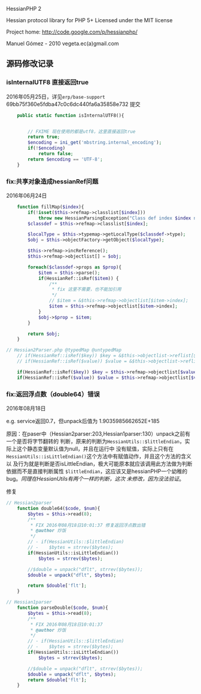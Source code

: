 
HessianPHP 2

Hessian protocol library for PHP 5+
Licensed under the MIT license

Project home: http://code.google.com/p/hessianphp/

Manuel Gómez - 2010
vegeta.ec(a)gmail.com


## 源码修改记录


### isInternalUTF8 直接返回true
2016年05月25日，详见`erp/base-support` 69bb75f360e5fdba47c0c6dc440fa6a35858e732 提交
```php
    public static function isInternalUTF8(){


        // FXIME 现在使用的都是utf8，这里直接返回true
        return true;
        $encoding = ini_get('mbstring.internal_encoding');
        if(!$encoding)
            return false;
        return $encoding == 'UTF-8';
    }
```


### fix:共享对象造成hessianRef问题
2016年06月24日
```php
    function fillMap($index){
        if(!isset($this->refmap->classlist[$index]))
            throw new HessianParsingException("Class def index $index not found");
        $classdef = $this->refmap->classlist[$index];

        $localType = $this->typemap->getLocalType($classdef->type);
        $obj = $this->objectFactory->getObject($localType);

        $this->refmap->incReference();
        $this->refmap->objectlist[] = $obj;

        foreach($classdef->props as $prop){
            $item = $this->parse();
            if(HessianRef::isRef($item)) {
                /**
                 * fix 这里不需要，也不能加引用
                 */
                // $item = &$this->refmap->objectlist[$item->index];
                $item = $this->refmap->objectlist[$item->index];
            }
            $obj->$prop = $item;
        }

        return $obj;
    }
```

```php
// Hessian2Parser.php @typedMap @untypedMap
    // if(HessianRef::isRef($key)) $key = &$this->objectlist->reflist[$key->index];
    // if(HessianRef::isRef($value)) $value = &$this->objectlist->reflist[$value->index];

    if(HessianRef::isRef($key)) $key = $this->refmap->objectlist[$value->index] ;
    if(HessianRef::isRef($value)) $value = $this->refmap->objectlist[$value->index] ;
```


### fix:返回浮点数（double64）错误
2016年08月18日

e.g. service返回0.7，但unpack后值为 1.9035985662652E+185

原因：在paser中（Hessian2parser:203,Hessian1parser:130）unpack之前有一个是否将字节翻转的
判断，原来的判断为`HessianUtils::$littleEndian`，实际上这个静态变量默认值为null，并且在运行中
没有赋值，实际上只有在`HessianUtils::isLittleEndian()`这个方法中有赋值动作，并且这个方法的含义以
及行为就是判断是否isLittleEndian，极大可能原本就应该调用此方法做为判断依据而不是直接判断属性
`$littleEndian`，这应该又是hessianPHP一个幼稚的bug。*同理在HessianUtils有两个一样的判断，这次
未修改，因为没法验证*。

修复

```php
// Hessian2parser
    function double64($code, $num){
        $bytes = $this->read(8);
        /**
         * FIX 2016年08月18日10:01:37 修复返回浮点数出错
         * @author 炒饭
         */
        // - if(HessianUtils::$littleEndian)
        // -    $bytes = strrev($bytes);
        if(HessianUtils::isLittleEndian())
            $bytes = strrev($bytes);

        //$double = unpack("dflt", strrev($bytes));
        $double = unpack("dflt", $bytes);

        return $double['flt'];
    }
```

```php
// Hessian1parser
    function parseDouble($code, $num){
        $bytes = $this->read(8);
        /**
         * FIX 2016年08月18日10:01:37
         * @author 炒饭
         */
        // - if(HessianUtils::$littleEndian)
        // -    $bytes = strrev($bytes);
        if(HessianUtils::isLittleEndian())
            $bytes = strrev($bytes);

        //$double = unpack("dflt", strrev($bytes));
        $double = unpack("dflt", $bytes);
        return $double['flt'];
    }
```


